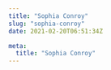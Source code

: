 ```yaml
---
title: "Sophia Conroy"
slug: "sophia-conroy"
date: 2021-02-20T06:51:34Z

meta:
  title: "Sophia Conroy"
---
```


